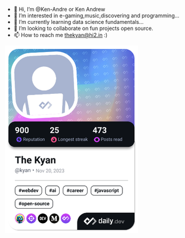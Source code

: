 - 👋 Hi, I’m @Ken-Andre or Ken Andrew
- 👀 I’m interested in e-gaming,music,discovering and programming...
- 🌱 I’m currently learning data science fundamentals...
- 💞️ I’m looking to collaborate on fun projects open source.
- 📫 How to reach me thekyan@hi2.in :)
<a href="https://app.daily.dev/kyan">
<img src="./devcard.png" width="356" alt="The Kyan's Dev Card"/></a>
<!---
Ken-Andre/Ken-Andre is a ✨ special ✨ repository because its `README.md` (this file) appears on your GitHub profile.
You can click the Preview link to take a look at your changes.
--->
